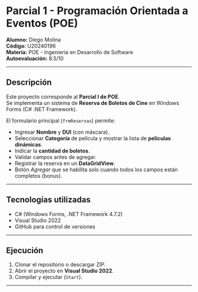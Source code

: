 # Parcial 1 - Programación Orientada a Eventos (POE)

**Alumno:** Diego Molina  
**Código:** U20240196  
**Materia:** POE - Ingeniería en Desarrollo de Software  
**Autoevaluación:** 8.5/10  

---

##  Descripción
Este proyecto corresponde al **Parcial I de POE**.  
Se implementa un sistema de **Reserva de Boletos de Cine** en Windows Forms (C# .NET Framework).

El formulario principal (`frmReservas`) permite:
- Ingresar **Nombre** y **DUI** (con máscara).  
- Seleccionar **Categoría** de película y mostrar la lista de **películas dinámicas**.  
- Indicar la **cantidad de boletos**.  
- Validar campos antes de agregar.  
- Registrar la reserva en un **DataGridView**.  
- Botón *Agregar* que se habilita solo cuando todos los campos están completos (bonus).

---

##  Tecnologías utilizadas
- C# (Windows Forms, .NET Framework 4.7.2)  
- Visual Studio 2022  
- GitHub para control de versiones  

---


##  Ejecución
1. Clonar el repositorio o descargar ZIP.  
2. Abrir el proyecto en **Visual Studio 2022**.  
3. Compilar y ejecutar (`Start`).  

---



